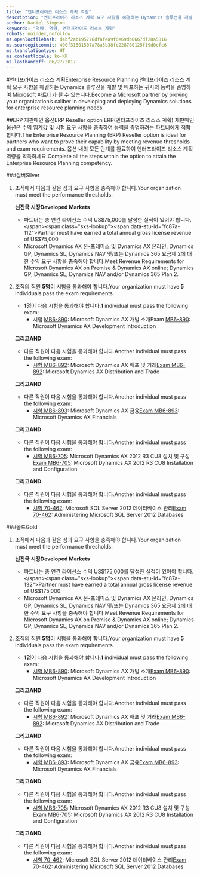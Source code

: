 ```yaml
---
title: "엔터프라이즈 리소스 계획 역량"
description: "엔터프라이즈 리소스 계획 요구 사항을 해결하는 Dynamics 솔루션을 개발 및 배포하는 귀사의 능력을 증명하여 Microsoft 파트너가 될 수 있습니다."
author: Daniel Simpson
keywords: "역량, 역량, 엔터프라이즈 리소스 계획"
robots: noindex,nofollow
ms.openlocfilehash: d4bf2ab195776dfafea9f6e69db0667df28a5816
ms.sourcegitcommit: 400f31501507a78a5b38fc228780125f19d0cfc6
ms.translationtype: HT
ms.contentlocale: ko-KR
ms.lasthandoff: 06/27/2017
---
```

#<a name="enterprise-resource-planning"></a><span data-ttu-id="fc87a-104">엔터프라이즈 리소스 계획</span><span class="sxs-lookup"><span data-stu-id="fc87a-104">Enterprise Resource Planning</span></span> 
<span data-ttu-id="fc87a-105">엔터프라이즈 리소스 계획 요구 사항을 해결하는 Dynamics 솔루션을 개발 및 배포하는 귀사의 능력을 증명하여 Microsoft 파트너가 될 수 있습니다.</span><span class="sxs-lookup"><span data-stu-id="fc87a-105">Become a Microsoft partner by proving your organization’s caliber in developing and deploying Dynamics solutions for enterprise resource planning needs.</span></span>

##<a name="erp-reseller-option"></a><span data-ttu-id="fc87a-106">ERP 재판매인 옵션</span><span class="sxs-lookup"><span data-stu-id="fc87a-106">ERP Reseller option</span></span>
<span data-ttu-id="fc87a-107">ERP(엔터프라이즈 리소스 계획) 재판매인 옵션은 수익 임계값 및 시험 요구 사항을 충족하여 능력을 증명하려는 파트너에게 적합합니다.</span><span class="sxs-lookup"><span data-stu-id="fc87a-107">The Enterprise Resource Planning (ERP) Reseller option is ideal for partners who want to prove their capability by meeting revenue thresholds and exam requirements.</span></span> <span data-ttu-id="fc87a-108">옵션 내의 모든 단계를 완료하여 엔터프라이즈 리소스 계획 역량을 획득하세요.</span><span class="sxs-lookup"><span data-stu-id="fc87a-108">Complete all the steps within the option to attain the Enterprise Resource Planning competency.</span></span>

###<a name="silver"></a><span data-ttu-id="fc87a-109">실버</span><span class="sxs-lookup"><span data-stu-id="fc87a-109">Silver</span></span>

1. <span data-ttu-id="fc87a-110">조직에서 다음과 같은 성과 요구 사항을 충족해야 합니다.</span><span class="sxs-lookup"><span data-stu-id="fc87a-110">Your organization must meet the performance thresholds.</span></span>

    **<span data-ttu-id="fc87a-111">선진국 시장</span><span class="sxs-lookup"><span data-stu-id="fc87a-111">Developed Markets</span></span>**
    - <span data-ttu-id="fc87a-112">파트너는 총 연간 라이선스 수익 US$75,000를 달성한 실적이 있어야 합니다.</span><span class="sxs-lookup"><span data-stu-id="fc87a-112">Partner must have earned a total annual gross license revenue of US$75,000</span></span>
    - <span data-ttu-id="fc87a-113">Microsoft Dynamics AX 온-프레미스 및 Dynamics AX 온라인, Dynamics GP, Dynamics SL, Dynamics NAV 및/또는 Dynamics 365 요금제 2에 대한 수익 요구 사항을 충족해야 합니다.</span><span class="sxs-lookup"><span data-stu-id="fc87a-113">Meet Revenue Requirements for Microsoft Dynamics AX on Premise & Dynamics AX online; Dynamics GP, Dynamics SL, Dynamics NAV and/or Dynamics 365 Plan 2.</span></span>  
  
2. <span data-ttu-id="fc87a-114">조직의 직원 **5명**이 시험을 통과해야 합니다.</span><span class="sxs-lookup"><span data-stu-id="fc87a-114">Your organization must have **5** individuals pass the exam requirements.</span></span>

    - <span data-ttu-id="fc87a-115">**1명**이 다음 시험을 통과해야 합니다.</span><span class="sxs-lookup"><span data-stu-id="fc87a-115">**1** individual must pass the following exam:</span></span>
        - <span data-ttu-id="fc87a-116">시험 [MB6-890](https://www.microsoft.com/en-us/learning/exam-mb6-890.aspx): Microsoft Dynamics AX 개발 소개</span><span class="sxs-lookup"><span data-stu-id="fc87a-116">Exam [MB6-890](https://www.microsoft.com/en-us/learning/exam-mb6-890.aspx): Microsoft Dynamics AX Development Introduction</span></span>

    **<span data-ttu-id="fc87a-117">그리고</span><span class="sxs-lookup"><span data-stu-id="fc87a-117">AND</span></span>**

    - <span data-ttu-id="fc87a-118">다른 직원이 다음 시험을 통과해야 합니다.</span><span class="sxs-lookup"><span data-stu-id="fc87a-118">Another individual must pass the following exam:</span></span>
        - <span data-ttu-id="fc87a-119">[시험 MB6-892](https://www.microsoft.com/en-us/learning/exam-mb6-892.aspx): Microsoft Dynamics AX 배포 및 거래</span><span class="sxs-lookup"><span data-stu-id="fc87a-119">[Exam MB6-892](https://www.microsoft.com/en-us/learning/exam-mb6-892.aspx): Microsoft Dynamics AX Distribution and Trade</span></span>

    **<span data-ttu-id="fc87a-120">그리고</span><span class="sxs-lookup"><span data-stu-id="fc87a-120">AND</span></span>**

    - <span data-ttu-id="fc87a-121">다른 직원이 다음 시험을 통과해야 합니다.</span><span class="sxs-lookup"><span data-stu-id="fc87a-121">Another individual must pass the following exam:</span></span>
        - <span data-ttu-id="fc87a-122">[시험 MB6-893](https://www.microsoft.com/en-us/learning/exam-mb6-893.aspx): Microsoft Dynamics AX 금융</span><span class="sxs-lookup"><span data-stu-id="fc87a-122">[Exam MB6-893](https://www.microsoft.com/en-us/learning/exam-mb6-893.aspx): Microsoft Dynamics AX Financials</span></span>

    **<span data-ttu-id="fc87a-123">그리고</span><span class="sxs-lookup"><span data-stu-id="fc87a-123">AND</span></span>**

    - <span data-ttu-id="fc87a-124">다른 직원이 다음 시험을 통과해야 합니다.</span><span class="sxs-lookup"><span data-stu-id="fc87a-124">Another individual must pass the following exam:</span></span>
        - <span data-ttu-id="fc87a-125">[시험 MB6-705](https://www.microsoft.com/en-us/learning/exam-mb6-705.aspx): Microsoft Dynamics AX 2012 R3 CU8 설치 및 구성</span><span class="sxs-lookup"><span data-stu-id="fc87a-125">[Exam MB6-705](https://www.microsoft.com/en-us/learning/exam-mb6-705.aspx): Microsoft Dynamics AX 2012 R3 CU8 Installation and Configuration</span></span>

    **<span data-ttu-id="fc87a-126">그리고</span><span class="sxs-lookup"><span data-stu-id="fc87a-126">AND</span></span>**

    - <span data-ttu-id="fc87a-127">다른 직원이 다음 시험을 통과해야 합니다.</span><span class="sxs-lookup"><span data-stu-id="fc87a-127">Another individual must pass the following exam:</span></span>
        - <span data-ttu-id="fc87a-128">[시험 70-462](https://www.microsoft.com/en-us/learning/exam-70-462.aspx): Microsoft SQL Server 2012 데이터베이스 관리</span><span class="sxs-lookup"><span data-stu-id="fc87a-128">[Exam 70-462](https://www.microsoft.com/en-us/learning/exam-70-462.aspx): Administering Microsoft SQL Server 2012 Databases</span></span>

###<a name="gold"></a><span data-ttu-id="fc87a-129">골드</span><span class="sxs-lookup"><span data-stu-id="fc87a-129">Gold</span></span>

1. <span data-ttu-id="fc87a-130">조직에서 다음과 같은 성과 요구 사항을 충족해야 합니다.</span><span class="sxs-lookup"><span data-stu-id="fc87a-130">Your organization must meet the performance thresholds.</span></span>

    **<span data-ttu-id="fc87a-131">선진국 시장</span><span class="sxs-lookup"><span data-stu-id="fc87a-131">Developed Markets</span></span>**
    - <span data-ttu-id="fc87a-132">파트너는 총 연간 라이선스 수익 US$175,000를 달성한 실적이 있어야 합니다.</span><span class="sxs-lookup"><span data-stu-id="fc87a-132">Partner must have earned a total annual gross license revenue of US$175,000</span></span>
    - <span data-ttu-id="fc87a-133">Microsoft Dynamics AX 온-프레미스 및 Dynamics AX 온라인, Dynamics GP, Dynamics SL, Dynamics NAV 및/또는 Dynamics 365 요금제 2에 대한 수익 요구 사항을 충족해야 합니다.</span><span class="sxs-lookup"><span data-stu-id="fc87a-133">Meet Revenue Requirements for Microsoft Dynamics AX on Premise & Dynamics AX online; Dynamics GP, Dynamics SL, Dynamics NAV and/or Dynamics 365 Plan 2.</span></span>  
  
2. <span data-ttu-id="fc87a-134">조직의 직원 **5명**이 시험을 통과해야 합니다.</span><span class="sxs-lookup"><span data-stu-id="fc87a-134">Your organization must have **5** individuals pass the exam requirements.</span></span>

    - <span data-ttu-id="fc87a-135">**1명**이 다음 시험을 통과해야 합니다.</span><span class="sxs-lookup"><span data-stu-id="fc87a-135">**1** individual must pass the following exam:</span></span>
        - <span data-ttu-id="fc87a-136">[시험 MB6-890](https://www.microsoft.com/en-us/learning/exam-mb6-890.aspx): Microsoft Dynamics AX 개발 소개</span><span class="sxs-lookup"><span data-stu-id="fc87a-136">[Exam MB6-890](https://www.microsoft.com/en-us/learning/exam-mb6-890.aspx): Microsoft Dynamics AX Development Introduction</span></span>

    **<span data-ttu-id="fc87a-137">그리고</span><span class="sxs-lookup"><span data-stu-id="fc87a-137">AND</span></span>**

    - <span data-ttu-id="fc87a-138">다른 직원이 다음 시험을 통과해야 합니다.</span><span class="sxs-lookup"><span data-stu-id="fc87a-138">Another individual must pass the following exam:</span></span>
        - <span data-ttu-id="fc87a-139">[시험 MB6-892](https://www.microsoft.com/en-us/learning/exam-mb6-892.aspx): Microsoft Dynamics AX 배포 및 거래</span><span class="sxs-lookup"><span data-stu-id="fc87a-139">[Exam MB6-892](https://www.microsoft.com/en-us/learning/exam-mb6-892.aspx): Microsoft Dynamics AX Distribution and Trade</span></span>

    **<span data-ttu-id="fc87a-140">그리고</span><span class="sxs-lookup"><span data-stu-id="fc87a-140">AND</span></span>**

    - <span data-ttu-id="fc87a-141">다른 직원이 다음 시험을 통과해야 합니다.</span><span class="sxs-lookup"><span data-stu-id="fc87a-141">Another individual must pass the following exam:</span></span>
        - <span data-ttu-id="fc87a-142">[시험 MB6-893](https://www.microsoft.com/en-us/learning/exam-mb6-893.aspx): Microsoft Dynamics AX 금융</span><span class="sxs-lookup"><span data-stu-id="fc87a-142">[Exam MB6-893](https://www.microsoft.com/en-us/learning/exam-mb6-893.aspx): Microsoft Dynamics AX Financials</span></span>

    **<span data-ttu-id="fc87a-143">그리고</span><span class="sxs-lookup"><span data-stu-id="fc87a-143">AND</span></span>**

    - <span data-ttu-id="fc87a-144">다른 직원이 다음 시험을 통과해야 합니다.</span><span class="sxs-lookup"><span data-stu-id="fc87a-144">Another individual must pass the following exam:</span></span>
        - <span data-ttu-id="fc87a-145">[시험 MB6-705](https://www.microsoft.com/en-us/learning/exam-mb6-705.aspx): Microsoft Dynamics AX 2012 R3 CU8 설치 및 구성</span><span class="sxs-lookup"><span data-stu-id="fc87a-145">[Exam MB6-705](https://www.microsoft.com/en-us/learning/exam-mb6-705.aspx): Microsoft Dynamics AX 2012 R3 CU8 Installation and Configuration</span></span>

    **<span data-ttu-id="fc87a-146">그리고</span><span class="sxs-lookup"><span data-stu-id="fc87a-146">AND</span></span>**

    - <span data-ttu-id="fc87a-147">다른 직원이 다음 시험을 통과해야 합니다.</span><span class="sxs-lookup"><span data-stu-id="fc87a-147">Another individual must pass the following exam:</span></span>
        - <span data-ttu-id="fc87a-148">[시험 70-462](https://www.microsoft.com/en-us/learning/exam-70-462.aspx): Microsoft SQL Server 2012 데이터베이스 관리</span><span class="sxs-lookup"><span data-stu-id="fc87a-148">[Exam 70-462](https://www.microsoft.com/en-us/learning/exam-70-462.aspx): Administering Microsoft SQL Server 2012 Databases</span></span>



